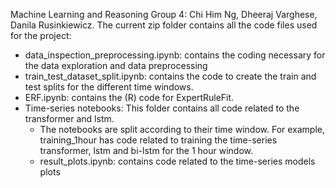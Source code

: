 Machine Learning and Reasoning Group 4: Chi Him Ng, Dheeraj Varghese, Danila Rusinkiewicz. 
The current zip folder contains all the code files used for the project:
- data_inspection_preprocessing.ipynb: contains the coding necessary for the data exploration and data preprocessing
- train_test_dataset_split.ipynb: contains the code to create the train and test splits for the different time windows.
- ERF.ipynb: contains the (R) code for ExpertRuleFit.  
- Time-series notebooks: This folder contains all code related to the transformer and lstm.
	- The notebooks are split according to their time window. For example, training_1hour has code related to training the time-series transformer, lstm and bi-lstm for the 1 hour window.
	- result_plots.ipynb: contains code related to the time-series models plots
